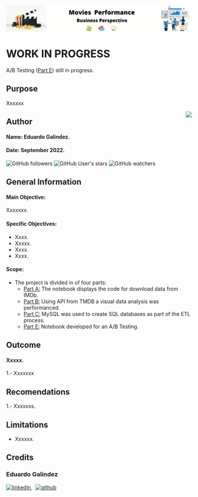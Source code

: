 ![Banner](https://github.com/edleafvirtual/Project-3-IMDb-Successful-movie/blob/main/Images/MovieBanner.png)

# WORK IN PROGRESS
A/B Testing ([Part E](https://github.com/edleafvirtual/Project-3-IMDb-Successful-movie/blob/main/Part%20E%20-%20A-B%20Testing.ipynb)) still in progress.

## Purpose
Xxxxxx


<img src="https://raw.githubusercontent.com/matiassingers/awesome-readme/master/icon.png" align="right" />

## Author
#### Name: Eduardo Galindez.
#### Date: September 2022.

<img alt="GitHub followers" src="https://img.shields.io/github/followers/edleafvirtual?style=social"> <img alt="GitHub User's stars" src="https://img.shields.io/github/stars/edleafvirtual?style=social"> <img alt="GitHub watchers" src="https://img.shields.io/github/watchers/edleafvirtual/sales_predictions2023?style=social">

## General Information

#### Main Objective:
 Xxxxxxx.
#### Specific Objectives:
- Xxxx.
- Xxxxx.
- Xxxx.
- Xxxx.

#### Scope:
- The project is divided in of four parts:
   - [Part A:](https://github.com/edleafvirtual/Project-3-IMDb-Successful-movie/blob/main/Part%20A%20-%20Download%20IMDB%20data%20notebook.ipynb) The notebook displays the code for download data from IMDb.
   - [Part B:](https://github.com/edleafvirtual/Project-3-IMDb-Successful-movie/blob/main/Part%20B%20-%20Using%20API%20from%20TMDB%20notebook.ipynb) Using API from TMDB a visual data analysis was performanced.
   - [Part C:](https://github.com/edleafvirtual/Project-3-IMDb-Successful-movie/blob/main/Part%20C%20-%20ETL%20process.ipynb) MySQL was used to create SQL databases as part of the ETL process.
   - [Part E:](https://github.com/edleafvirtual/Project-3-IMDb-Successful-movie/blob/main/Part%20E%20-%20A-B%20Testing.ipynb) Notebook developed for an A/B Testing.


## Outcome
#### Xxxxx.
1.- Xxxxxxx

## Recomendations
1.- Xxxxxxs.

## Limitations
- Xxxxxx.


## Credits
### Eduardo Galindez
<p>
  <a href="https://www.linkedin.com/in/eduardogalindez/" rel="nofollow noreferrer">
    <img src="https://img.shields.io/badge/LinkedIn-0077B5?style=for-the-badge&logo=linkedin&logoColor=white" alt="linkedin">
  </a> &nbsp; 
  <a href="https://github.com/edleafvirtual" rel="nofollow noreferrer">
    <img src="https://img.shields.io/badge/GitHub-100000?style=for-the-badge&logo=github&logoColor=white" alt="github">
  </a>
</p>

